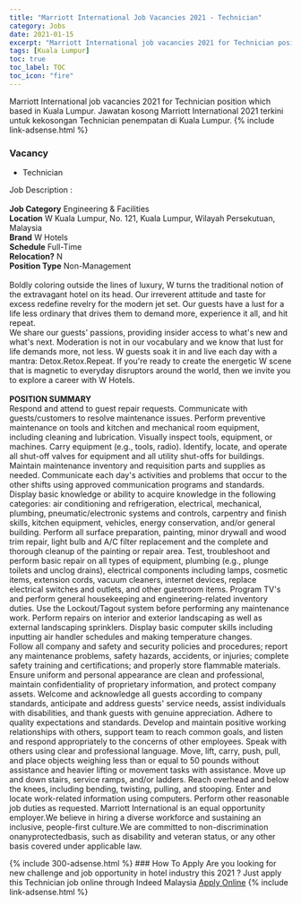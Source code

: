 ```yaml
---
title: "Marriott International Job Vacancies 2021 - Technician" 
category: Jobs 
date: 2021-01-15 
excerpt: "Marriott International job vacancies 2021 for Technician position which based in Kuala Lumpur. Jawatan kosong Marriott International 2021 terkini untuk kekosongan Technician penempatan di Kuala Lumpur" 
tags: [Kuala Lumpur] 
toc: true 
toc_label: TOC 
toc_icon: "fire" 
--- 
```


Marriott International job vacancies 2021 for Technician position which based in Kuala Lumpur. Jawatan kosong Marriott International 2021 terkini untuk kekosongan Technician penempatan di Kuala Lumpur. 
{% include link-adsense.html %} 
### Vacancy 
- Technician 
<div><p>Job Description :<br>
<br>
<b>Job Category</b> Engineering &amp; Facilities<br>
<b>Location</b> W Kuala Lumpur, No. 121, Kuala Lumpur, Wilayah Persekutuan, Malaysia
<br>
<b>Brand</b> W Hotels<br>
<b>Schedule</b> Full-Time<br>
<b>Relocation?</b> N<br>
<b>Position Type</b> Non-Management<br>
<br>
Boldly coloring outside the lines of luxury, W turns the traditional notion of the extravagant hotel on its head. Our irreverent attitude and taste for excess redefine revelry for the modern jet set. Our guests have a lust for a life less ordinary that drives them to demand more, experience it all, and hit repeat.
<br>
We share our guests' passions, providing insider access to what's new and what's next. Moderation is not in our vocabulary and we know that lust for life demands more, not less. W guests soak it in and live each day with a mantra: Detox.Retox.Repeat. If you're ready to create the energetic W scene that is magnetic to everyday disruptors around the world, then we invite you to explore a career with W Hotels.<br>
<br>
<b>POSITION SUMMARY</b>
<br>
Respond and attend to guest repair requests. Communicate with guests/customers to resolve maintenance issues. Perform preventive maintenance on tools and kitchen and mechanical room equipment, including cleaning and lubrication. Visually inspect tools, equipment, or machines. Carry equipment (e.g., tools, radio). Identify, locate, and operate all shut-off valves for equipment and all utility shut-offs for buildings. Maintain maintenance inventory and requisition parts and supplies as needed. Communicate each day's activities and problems that occur to the other shifts using approved communication programs and standards. Display basic knowledge or ability to acquire knowledge in the following categories: air conditioning and refrigeration, electrical, mechanical, plumbing, pneumatic/electronic systems and controls, carpentry and finish skills, kitchen equipment, vehicles, energy conservation, and/or general building. Perform all surface preparation, painting, minor drywall and wood trim repair, light bulb and A/C filter replacement and the complete and thorough cleanup of the painting or repair area. Test, troubleshoot and perform basic repair on all types of equipment, plumbing (e.g., plunge toilets and unclog drains), electrical components including lamps, cosmetic items, extension cords, vacuum cleaners, internet devices, replace electrical switches and outlets, and other guestroom items. Program TV's and perform general housekeeping and engineering-related inventory duties. Use the Lockout/Tagout system before performing any maintenance work. Perform repairs on interior and exterior landscaping as well as external landscaping sprinklers. Display basic computer skills including inputting air handler schedules and making temperature changes.
<br>
Follow all company and safety and security policies and procedures; report any maintenance problems, safety hazards, accidents, or injuries; complete safety training and certifications; and properly store flammable materials. Ensure uniform and personal appearance are clean and professional, maintain confidentiality of proprietary information, and protect company assets. Welcome and acknowledge all guests according to company standards, anticipate and address guests' service needs, assist individuals with disabilities, and thank guests with genuine appreciation. Adhere to quality expectations and standards. Develop and maintain positive working relationships with others, support team to reach common goals, and listen and respond appropriately to the concerns of other employees. Speak with others using clear and professional language. Move, lift, carry, push, pull, and place objects weighing less than or equal to 50 pounds without assistance and heavier lifting or movement tasks with assistance. Move up and down stairs, service ramps, and/or ladders. Reach overhead and below the knees, including bending, twisting, pulling, and stooping. Enter and locate work-related information using computers. Perform other reasonable job duties as requested. Marriott International is an equal opportunity employer.We believe in hiring a diverse workforce and sustaining an inclusive, people-first culture.We are committed to non-discrimination onanyprotectedbasis, such as disability and veteran status, or any other basis covered under applicable law.</p></div> 
{% include 300-adsense.html %} 
### How To Apply 
Are you looking for new challenge and job opportunity in hotel industry this 2021 ?
Just apply this Technician job online through Indeed Malaysia 
<a href="https://malaysia.indeed.com/viewjob?jk=d638a4300d35b7e2" class="btn btn--info" target="_blank" rel="nofollow noopenner">Apply Online</a> 
{% include link-adsense.html %} 